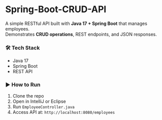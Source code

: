 # Spring-Boot-CRUD-API

A simple RESTful API built with **Java 17 + Spring Boot** that manages employees.  
Demonstrates **CRUD operations**, REST endpoints, and JSON responses.

### 🛠 Tech Stack
- Java 17
- Spring Boot
- REST API

### ▶️ How to Run
1. Clone the repo
2. Open in IntelliJ or Eclipse
3. Run `EmployeeController.java`
4. Access API at: `http://localhost:8080/employees`
